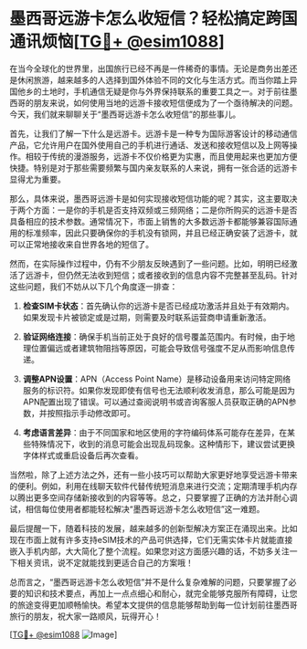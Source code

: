 # 墨西哥远游卡怎么收短信？轻松搞定跨国通讯烦恼[[TG💪+ @esim1088](https://t.me/s/esim1088)]

在当今全球化的世界里，出国旅行已经不再是一件稀奇的事情。无论是商务出差还是休闲旅游，越来越多的人选择到国外体验不同的文化与生活方式。而当你踏上异国他乡的土地时，手机通信无疑是你与外界保持联系的重要工具之一。对于前往墨西哥的朋友来说，如何使用当地的远游卡接收短信便成为了一个亟待解决的问题。今天，我们就来聊聊关于“墨西哥远游卡怎么收短信”的那些事儿。

首先，让我们了解一下什么是远游卡。远游卡是一种专为国际游客设计的移动通信产品，它允许用户在国外使用自己的手机进行通话、发送和接收短信以及上网等操作。相较于传统的漫游服务，远游卡不仅价格更为实惠，而且使用起来也更加方便快捷。特别是对于那些需要频繁与国内亲友联系的人来说，拥有一张合适的远游卡显得尤为重要。

那么，具体来说，墨西哥远游卡是如何实现接收短信功能的呢？其实，这主要取决于两个方面：一是你的手机是否支持双频或三频网络；二是你所购买的远游卡是否具备相应的技术参数。通常情况下，市面上销售的大多数远游卡都能够兼容国际通用的标准频率，因此只要确保你的手机没有锁网，并且已经正确安装了远游卡，就可以正常地接收来自世界各地的短信了。

然而，在实际操作过程中，仍有不少朋友反映遇到了一些问题。比如，明明已经激活了远游卡，但仍然无法收到短信；或者接收到的信息内容不完整甚至乱码。针对这些问题，我们不妨从以下几个角度逐一排查：

1. **检查SIM卡状态**：首先确认你的远游卡是否已经成功激活并且处于有效期内。如果发现卡片被锁定或是过期，则需要及时联系运营商申请重新激活。

2. **验证网络连接**：确保手机当前正处于良好的信号覆盖范围内。有时候，由于地理位置偏远或者建筑物阻挡等原因，可能会导致信号强度不足从而影响信息传递。

3. **调整APN设置**：APN（Access Point Name）是移动设备用来访问特定网络服务的标识符。如果你发现即使有信号也无法顺利收发消息，那么可能是因为APN配置出现了错误。可以通过查阅说明书或咨询客服人员获取正确的APN参数，并按照指示手动修改即可。

4. **考虑语言差异**：由于不同国家和地区使用的字符编码体系可能存在差异，在某些特殊情况下，收到的消息可能会出现乱码现象。这种情形下，建议尝试更换字体样式或重启设备后再次查看。

当然啦，除了上述方法之外，还有一些小技巧可以帮助大家更好地享受远游卡带来的便利。例如，利用在线聊天软件代替传统短消息来进行交流；定期清理手机内存以腾出更多空间存储新接收到的内容等等。总之，只要掌握了正确的方法并耐心调试，相信每位使用者都能轻松解决“墨西哥远游卡怎么收短信”这一难题。

最后提醒一下，随着科技的发展，越来越多的创新型解决方案正在涌现出来。比如现在市面上就有许多支持eSIM技术的产品可供选择，它们无需实体卡片就能直接嵌入手机内部，大大简化了整个流程。如果您对这方面感兴趣的话，不妨多关注一下相关资讯，说不定就能找到更适合自己的方案哦！

总而言之，“墨西哥远游卡怎么收短信”并不是什么复杂难解的问题，只要掌握了必要的知识和技术要点，再加上一点点细心和耐心，就完全能够克服所有障碍，让您的旅途变得更加顺畅愉快。希望本文提供的信息能够帮助到每一位计划前往墨西哥旅行的朋友，祝大家一路顺风，玩得开心！

[[TG💪+ @esim1088](https://t.me/s/esim1088) ![Image](https://i.postimg.cc/4NQfJmqS/Snipaste-2025-05-13-00-14-12.png)]